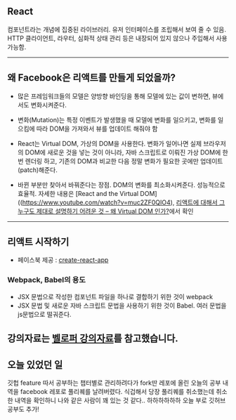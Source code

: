 ## React

컴포넌트라는 개념에 집중된 라이브러리. 유저 인터페이스를 조립해서 보여 줄 수 있음. HTTP 클라이언트, 라우터, 심화적 상태 관리 등은 내장되어 있지 않으나 주입해서 사용가능함.

---
## 왜 Facebook은 리액트를 만들게 되었을까?

* 많은 프레임워크들의 모델은 양방향 바인딩을 통해 모델에 있는 값이 변하면, 뷰에서도 변화시켜준다.

* 변화(Mutation)는 특정 이벤트가 발생했을 때 모델에 변화를 일으키고, 변화를 일으킴에 따라 DOM을 가져와서 뷰를 업데이트 해줘야 함

* React는 Virtual DOM, 가상의 DOM을 사용한다. 변화가 일어나면 실제 브라우저의 DOM에 새로운 것을 넣는 것이 아니라, 자바 스크립트로 이뤄진 가상 DOM에 한번 렌더링 하고, 기존의 DOM과 비교한 다음 정말 변화가 필요한 곳에만 업데이트(patch)해준다.
* 바뀐 부분만 찾아서 바꿔준다는 장점. DOM의 변화를 최소화시켜준다. 성능적으로 효율적. 자세한 내용은  [React and the Virtual DOM]((https://www.youtube.com/watch?v=muc2ZF0QIO4), [리액트에 대해서 그 누구도 제대로 설명하기 어려운 것 – 왜 Virtual DOM 인가?](https://velopert.com/3236)에서 확인

---
## 리액트 시작하기

* 페이스북 제공 : [create-react-app](https://github.com/facebook/create-react-app)

### Webpack, Babel의 용도

* JSX 문법으로 작성한 컴포넌트 파일을 하나로 결합하기 위한 것이 webpack
* JSX 문법 및 새로운 자바 스크립트 문법을 사용하기 위한 것이 Babel. 여러 문법을 js문법으로 떨궈준다.

강의자료는 [벨로퍼 강의자료](https://react-anyone.vlpt.us/03.html)를 참고했습니다.
---
## 오늘 있었던 일

깃헙 feature 따서 공부하는 챕터별로 관리하려다가 fork딴 레포에 올린 오늘의 공부 내역을 facebook 레포로 풀리퀘를 날려버렸다. 식겁해서 당장 풀리퀘를 취소했는데 취소한 내역을 확인하니 나와 같은 사람이 꽤 있는 것 같다.. 하하하하하하 오늘 부로 깃허브 공부도 추가!